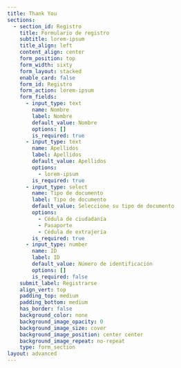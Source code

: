 ```yaml
---
title: Thank You
sections:
  - section_id: Registro
    title: Formulario de registro
    subtitle: lorem-ipsum
    title_align: left
    content_align: center
    form_position: top
    form_width: sixty
    form_layout: stacked
    enable_card: false
    form_id: Registro
    form_action: lorem-ipsum
    form_fields:
      - input_type: text
        name: Nombre
        label: Nombre
        default_value: Nombre
        options: []
        is_required: true
      - input_type: text
        name: Apellidos
        label: Apellidos
        default_value: Apellidos
        options:
          - lorem-ipsum
        is_required: true
      - input_type: select
        name: Tipo de documento
        label: Tipo de documento
        default_value: Seleccione su tipo de documento
        options:
          - Cédula de ciudadanía
          - Pasaporte
          - Cédula de extrajería
        is_required: true
      - input_type: number
        name: ID
        label: ID
        default_value: Número de identificación
        options: []
        is_required: false
    submit_label: Registrarse
    align_vert: top
    padding_top: medium
    padding_bottom: medium
    has_border: false
    background_color: none
    background_image_opacity: 0
    background_image_size: cover
    background_image_position: center center
    background_image_repeat: no-repeat
    type: form_section
layout: advanced
---
```

